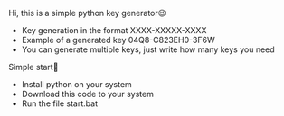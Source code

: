 Hi, this is a simple python key generator😉

- Key generation in the format XXXX-XXXXX-XXXX
- Example of a generated key 04Q8-C823EH0-3F6W
- You can generate multiple keys, just write how many keys you need

Simple start🏁

- Install python on your system
- Download this code to your system
- Run the file start.bat